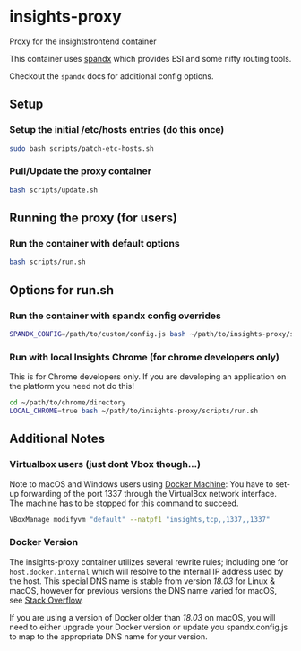 # insights-proxy

Proxy for the insightsfrontend container

This container uses [spandx](https://github.com/redhataccess/spandx) which provides ESI and some nifty routing tools.

Checkout the `spandx` docs for additional config options.

## Setup

### Setup the initial /etc/hosts entries (do this once)

```bash
sudo bash scripts/patch-etc-hosts.sh
```

### Pull/Update the proxy container

```bash
bash scripts/update.sh
```

## Running the proxy (for users)

### Run the container with default options

```bash
bash scripts/run.sh
```

## Options for run.sh

### Run the container with spandx config overrides

```bash
SPANDX_CONFIG=/path/to/custom/config.js bash ~/path/to/insights-proxy/scripts/run.sh
```

### Run with local Insights Chrome (for chrome developers only)

This is for Chrome developers only.
If you are developing an application on the platform you need not do this!

```bash
cd ~/path/to/chrome/directory
LOCAL_CHROME=true bash ~/path/to/insights-proxy/scripts/run.sh
```

## Additional Notes

### Virtualbox users (just dont Vbox though...)

Note to macOS and Windows users using [Docker Machine](https://docs.docker.com/machine/): You have to set-up forwarding of the port 1337 through the VirtualBox network interface. The machine has to be stopped for this command to succeed.

```bash
VBoxManage modifyvm "default" --natpf1 "insights,tcp,,1337,,1337"
```

### Docker Version

The insights-proxy container utilizes several rewrite rules; including one for `host.docker.internal` which will resolve to the internal IP address used by the host. This special DNS name is stable from version *18.03* for Linux & macOS, however for previous versions the DNS name varied for macOS, see [Stack Overflow](https://stackoverflow.com/questions/31324981/how-to-access-host-port-from-docker-container/43541732#43541732).

If you are using a version of Docker older than *18.03* on macOS, you will need to either upgrade your Docker version or update you spandx.config.js to map to the appropriate DNS name for your version.
